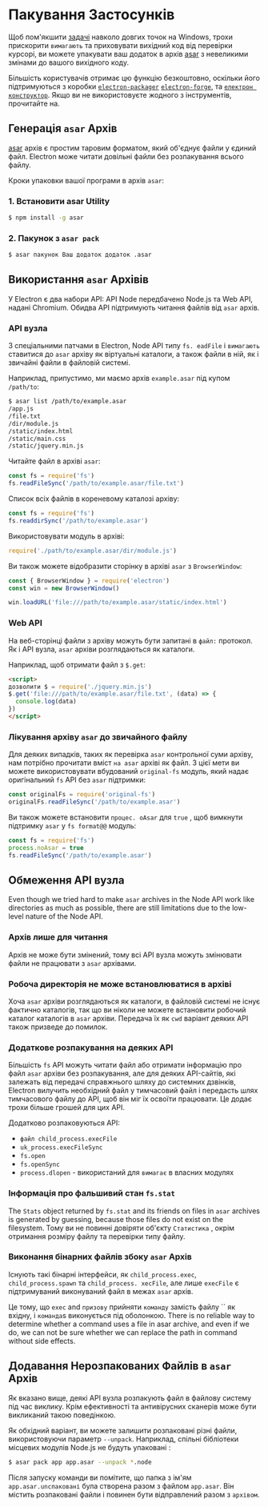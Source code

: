 # Пакування Застосунків

Щоб пом'якшити [задачі](https://github.com/joyent/node/issues/6960) навколо довгих точок на Windows, трохи прискорити `вимагають` та приховувати вихідний код від перевірки курсорі, ви можете упакувати ваш додаток в архів [asar](https://github.com/electron/asar) з невеликими змінами до вашого вихідного коду.

Більшість користувачів отримає цю функцію безкоштовно, оскільки його підтримуються з коробки [`electron-packager`](https://github.com/electron/electron-packager) [`electron-forge`](https://github.com/electron-userland/electron-forge), та [`електрон конструктор`](https://github.com/electron-userland/electron-builder). Якщо ви не використовуєте жодного з інструментів, прочитайте на.

## Генерація `asar` Архів

[asar](https://github.com/electron/asar) архів є простим таровим форматом, який об'єднує файли у єдиний файл. Electron може читати довільні файли без розпакування всього файлу.

Кроки упаковки вашої програми в архів `asar`:

### 1. Встановити asar Utility

```sh
$ npm install -g asar
```

### 2. Пакунок з `asar pack`

```sh
$ asar пакунок Ваш додаток додаток .asar
```

## Використання `asar` Архівів

У Electron є два набори API: API Node передбачено Node.js та Web API, надані Chromium. Обидва API підтримують читання файлів від `asar` архів.

### API вузла

З спеціальними патчами в Electron, Node API типу `fs. eadFile` і `вимагають` ставитися до `asar` архіву як віртуальні каталоги, а також файли в ній, як і звичайні файли в файловій системі.

Наприклад, припустимо, ми маємо архів `example.asar` під купом `/path/to`:

```sh
$ asar list /path/to/example.asar
/app.js
/file.txt
/dir/module.js
/static/index.html
/static/main.css
/static/jquery.min.js
```

Читайте файл в архіві `asar`:

```javascript
const fs = require('fs')
fs.readFileSync('/path/to/example.asar/file.txt')
```

Список всіх файлів в кореневому каталозі архіву:

```javascript
const fs = require('fs')
fs.readdirSync('/path/to/example.asar')
```

Використовувати модуль в архіві:

```javascript
require('./path/to/example.asar/dir/module.js')
```

Ви також можете відобразити сторінку в архіві `asar` з `BrowserWindow`:

```javascript
const { BrowserWindow } = require('electron')
const win = new BrowserWindow()

win.loadURL('file:///path/to/example.asar/static/index.html')
```

### Web API

На веб-сторінці файли з архіву можуть бути запитані в `файл:` протокол. Як і API вузла, `asar` архіви розглядаються як каталоги.

Наприклад, щоб отримати файл з `$.get`:

```html
<script>
дозволити $ = require('./jquery.min.js')
$.get('file:///path/to/example.asar/file.txt', (data) => {
  console.log(data)
})
</script>
```

### Лікування архіву `asar` до звичайного файлу

Для деяких випадків, таких як перевірка `asar` контрольної суми архіву, нам потрібно прочитати вміст `на asar` архіві як файл. З цієї мети ви можете використовувати вбудований `original-fs` модуль, який надає оригінальний `fs` API без `asar` підтримки:

```javascript
const originalFs = require('original-fs')
originalFs.readFileSync('/path/to/example.asar')
```

Ви також можете встановити `процес. oAsar` для `true` , щоб вимкнути підтримку `asar` у `fs format@@` модуль:

```javascript
const fs = require('fs')
process.noAsar = true
fs.readFileSync('/path/to/example.asar')
```

## Обмеження API вузла

Even though we tried hard to make `asar` archives in the Node API work like directories as much as possible, there are still limitations due to the low-level nature of the Node API.

### Архів лише для читання

Архів не може бути змінений, тому всі API вузла можуть змінювати файли не працювати з `asar` архівами.

### Робоча директорія не може встановлюватися в архіві

Хоча `asar` архіви розглядаються як каталоги, в файловій системі не існує фактично каталогів, так що ви ніколи не можете встановити робочий каталог каталогів в `asar` архіви. Передача їх як `cwd` варіант деяких API також призведе до помилок.

### Додаткове розпакування на деяких API

Більшість `fs` API можуть читати файл або отримати інформацію про файл `asar` архіви без розпакування, але для деяких API-сайтів, які залежать від передачі справжнього шляху до системних дзвінків, Electron вилучить необхідний файл у тимчасовий файл і передасть шлях тимчасового файлу до API, щоб він міг їх освоїти працювати. Це додає трохи більше грошей для цих API.

Додатково розпаковуються API:

* `файл child_process.execFile`
* `uk_process.execFileSync`
* `fs.open`
* `fs.openSync`
* `process.dlopen` - використаний для `вимагає` в власних модулях

### Інформація про фальшивий стан `fs.stat`

The `Stats` object returned by `fs.stat` and its friends on files in `asar` archives is generated by guessing, because those files do not exist on the filesystem. Тому ви не повинні довіряти об'єкту `Статистика` , окрім отримання розміру файлу та перевірки типу файлу.

### Виконання бінарних файлів збоку `asar` Архів

Існують такі бінарні інтерфейси, як `child_process.exec`, `child_process.spawn` та `child_process. xecFile`, але лише `execFile` є підтримуваний виконуваний файл в межах `asar` архів.

Це тому, що `exec` and `призову` прийняти `команду` замість файлу `` як вхідну, і `команда`s виконується під оболонкою. There is no reliable way to determine whether a command uses a file in asar archive, and even if we do, we can not be sure whether we can replace the path in command without side effects.

## Додавання Нерозпакованих Файлів в `asar` Архів

Як вказано вище, деякі API вузла розпакують файл в файлову систему під час виклику. Крім ефективності та антивірусних сканерів може бути викликаний такою поведінкою.

Як обхідний варіант, ви можете залишити розпаковані різні файли, використовуючи параметр `--unpack`. Наприклад, спільні бібліотеки місцевих модулів Node.js не будуть упаковані :

```sh
$ asar pack app app.asar --unpack *.node
```

Після запуску команди ви помітите, що папка з ім'ям `app.asar.unспаковані` була створена разом з файлом `app.asar`. Він містить розпаковані файли і повинен бути відправлений разом з `архівом`.
